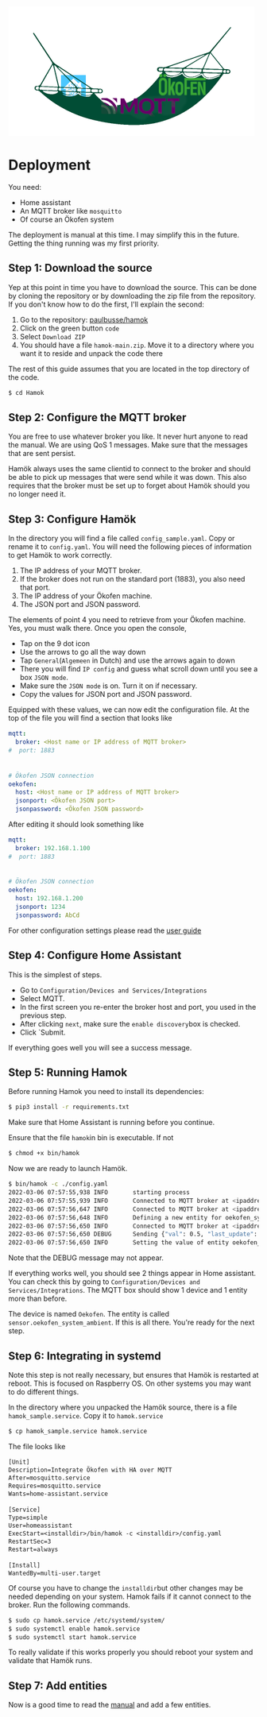 <img src="pics/hamok.png" style="zoom: 50%;" />

# Deployment

You need:

- Home assistant
- An MQTT broker like ```mosquitto```
- Of course an Ökofen system

The deployment is manual at this time. I may simplify this in the future. Getting the thing running was my first priority.

## Step 1: Download the source

Yep at this point in time you have to download the source. This can be done by cloning the repository or by downloading the zip file from the repository. If you don't know how to do the first, I'll explain the second:

1.  Go to the repository: [paulbusse/hamok](https://github.com/paulbusse/Hamok)
2.  Click on the green button ```code```
3.  Select ```Download ZIP```
4.  You should have a file ```hamok-main.zip```. Move it to a directory where you want it to reside and unpack the code there

The  rest of this guide assumes that you are located in the top directory of the code.

```bash
$ cd Hamok
```

## Step 2: Configure the MQTT broker

You are free to use whatever broker you like. It never hurt anyone to read the manual. We are using QoS 1 messages. Make sure that the messages that are sent persist. 

Hamök always uses the same clientid to connect to the broker and should be able to pick up messages that were send while it was down. This also requires that the broker must be set up to forget about Hamök should you no longer need it.

## Step 3: Configure Hamök

In the directory you will find a file called `config_sample.yaml`. Copy or rename it to `config.yaml`. You will need the following pieces of information to get Hamök to work correctly.

1. The IP address of your MQTT broker.
2. If the broker does not run on the standard port (1883), you also need that port.
3. The IP address of your Ökofen machine.
4. The JSON port and JSON password.

The elements of point 4 you need to retrieve from your Ökofen machine. Yes, you must walk there. Once you open the console,

* Tap on the 9 dot icon
* Use the arrows to go all the way down
* Tap `General`(`Algemeen` in Dutch) and use the arrows again to down
* There you will find `IP config` and guess what scroll down until you see a box `JSON mode`.
* Make sure the `JSON mode` is on. Turn it on if necessary.
* Copy the values for JSON port and JSON password.

Equipped with these values, we can now edit the configuration file. At the top of the file you will find a section that looks like

```yaml
mqtt:
  broker: <Host name or IP address of MQTT broker>
#  port: 1883


# Ökofen JSON connection
oekofen:
  host: <Host name or IP address of MQTT broker>
  jsonport: <Ökofen JSON port>
  jsonpassword: <Ökofen JSON password>
```

After editing it should look something like

```yaml
mqtt:
  broker: 192.168.1.100
#  port: 1883


# Ökofen JSON connection
oekofen:
  host: 192.168.1.200
  jsonport: 1234
  jsonpassword: AbCd
```

For other configuration settings please read the [user guide](usage.md)

## Step 4: Configure Home Assistant

This is the simplest of steps. 

* Go to `Configuration/Devices and Services/Integrations`
* Select MQTT.
* In the first screen you re-enter the broker host and port, you used in the previous step.
* After clicking `next`, make sure the `enable discovery`box is checked.
* Click `Submit.

If everything goes well you will see a success message.

## Step 5: Running Hamok

Before running Hamok you need to install its dependencies:

```bash
$ pip3 install -r requirements.txt
```

Make sure that Home Assistant is running before you continue.

Ensure that the file `hamok`in bin is executable. If not

```bash
$ chmod +x bin/hamok
```

Now we are ready to launch Hamök.

```bash
$ bin/hamok -c ./config.yaml
2022-03-06 07:57:55,938 INFO       starting process
2022-03-06 07:57:55,939 INFO       Connected to MQTT broker at <ipaddress>:<port> as hamok.
2022-03-06 07:57:56,647 INFO       Connected to MQTT broker at <ipaddress>:<port> as hamok.
2022-03-06 07:57:56,648 INFO       Defining a new entity for oekofen_system_ambient.
2022-03-06 07:57:56,650 INFO       Connected to MQTT broker at <ipaddress>:<port> as hamok.
2022-03-06 07:57:56,650 DEBUG      Sending {"val": 0.5, "last_update": "2022-03-06T07:57:56"} on homeassistant/sensor/oekofen/oekofen_system_L_ambient/state.
2022-03-06 07:57:56,650 INFO       Setting the value of entity oekofen_system_ambient to 0.5.
```

Note that the DEBUG message may not appear.

If everything works well, you should see 2 things appear in Home assistant. You can check this by going to  `Configuration/Devices and Services/Integrations`. The MQTT box should show 1 device and 1 entity more than before.

The device is named `Oekofen`. The entity is called `sensor.oekofen_system_ambient`. If this is all there. You're ready for the next step.

## Step 6: Integrating in systemd

Note this step is not really necessary, but ensures that Hamök is restarted at reboot. This is focused on Raspberry OS. On other systems you may want to do different things.

In the directory where you unpacked the Hamök source, there is a file `hamok_sample.service`. Copy it to `hamok.service`

```bash
$ cp hamok_sample.service hamok.service
```

The file looks like

```
[Unit]
Description=Integrate Ökofen with HA over MQTT
After=mosquitto.service
Requires=mosquitto.service
Wants=home-assistant.service

[Service]
Type=simple
User=homeassistant
ExecStart=<installdir>/bin/hamok -c <installdir>/config.yaml
RestartSec=3
Restart=always

[Install]
WantedBy=multi-user.target
```

Of course you have to change the `installdir`but other changes may be needed depending on your system. Hamok fails if it cannot connect to the broker. Run the following commands.

```bash
$ sudo cp hamok.service /etc/systemd/system/
$ sudo systemctl enable hamok.service
$ sudo systemctl start hamok.service
```

To really validate if this works properly you should reboot your system and validate that Hamök runs.

## Step 7: Add entities

Now is a good time to read the [manual](usage.md) and add a few entities.



